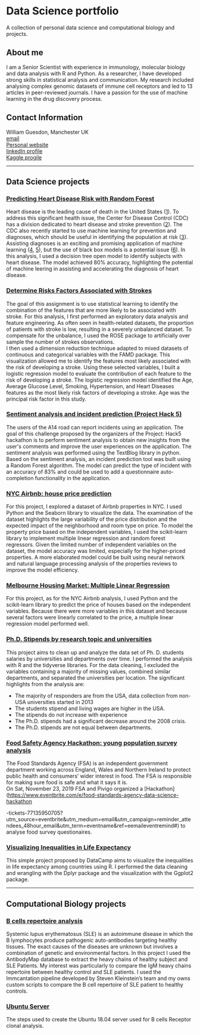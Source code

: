 # Data Science portfolio
A collection of personal data science and computational biology and projects.

## About me

I am a Senior Scientist with experience in immunology, molecular biology and data analysis with R and Python. As a researcher, I have developed strong skills in statistical analysis and communication. My research included analysing complex genomic datasets of immune cell receptors and led to 13 articles in peer-reviewed journals. I have a passion for the use of machine learning in the drug discovery process.

## Contact Information
William Guesdon, Manchester UK  
<a href="mailto:wguesdon@gmail.com">email</a>   
[Personal website](https://wguesdon.github.io//)  
[linkedIn profile](https://www.linkedin.com/in/william-guesdon/)  
[Kaggle progile](https://www.kaggle.com/wguesdon)

***
## Data Science projects

### [Predicting Heart Disease Risk with Random Forest](https://github.com/wguesdon/Data_Science_portfolio/tree/master/Data_Science_projects/Heart_disease_risk_analysis)
Heart disease is the leading cause of death in the United States ([1](https://www.cdc.gov/heartdisease/facts.htm)). To address this significant health issue, the Center for Disease Control (CDC) has a division dedicated to heart disease and stroke prevention ([2](https://www.cdc.gov/dhdsp/programs/spha/index.htm)). The CDC also recently started to use machine learning for prevention and diagnoses, which should be useful in identifying the population at risk ([3](https://www.electronicproducts.com/Programming/Software/The_CDC_uses_machine_learning_and_social_media_to_forecast_flu_outbreaks.aspx)).
Assisting diagnoses is an exciting and promising application of machine learning ([4](https://www.nature.com/articles/s41467-019-14225-8), [5](https://www.nature.com/articles/s41598-019-56889-8)), but the use of black box models is a potential issue ([6](https://www.thelancet.com/journals/lanres/article/PIIS2213-2600(18)304259/fulltext)). In this analysis, I used a decision tree open model to identify subjects with heart disease. The model achieved 80% accuracy, highlighting the potential of machine leering in assisting and accelerating the diagnosis of heart disease.

### [Determine Risks Factors Associated with Strokes](https://github.com/wguesdon/Data_Science_portfolio/tree/master/Data_Science_projects/Determine_Risks_Factors_Associated_with_Strokes)
The goal of this assignment is to use statistical learning to identify the combination of the features that are more likely to be associated with stroke. For this analysis, I first performed an exploratory data analysis and feature engineering. As often seen in health-related datasets, the proportion of patients with stroke is low, resulting in a severely unbalanced dataset. To compensate for the unbalance, I used the ROSE package to artificially over sample the number of strokes observations.  
I then used a dimension reduction technique adapted to mixed datasets of continuous and categorical variables with the FAMD package. This visualization allowed me to identify the features most likely associated with the risk of developing a stroke.
Using these selected variables, I built a logistic regression model to evaluate the contribution of each feature to the risk of developing a stroke. The logistic regression model identified the Age, Average Glucose Level, Smoking, Hypertension, and Heart Diseases features as the most likely risk factors of developing a stroke. Age was the principal risk factor in this study.

### [Sentiment analysis and incident prediction (Project Hack 5)](https://github.com/wguesdon/Data_Science_portfolio/tree/master/Data_Science_projects/Sentiment_Analysis_from_A14_Observation_Report)
The users of the A14 road can report incidents using an application. The goal of this challenge proposed by the organizers of the Project: Hack5 hackathon is to perform sentiment analysis to obtain new insights from the user's comments and improve the user experiences on the application.
The sentiment analysis was performed using the TextBlog library in python. Based on the sentiment analysis, an incident prediction tool was built using a Random Forest algorithm. The model can predict the type of incident with an accuracy of 83% and could be used to add a questionnaire auto-completion functionality in the application. 

### [NYC Airbnb: house price prediction](https://github.com/wguesdon/Data_Science_portfolio/tree/master/Data_Science_projects/NYC_Airbnb)
For this project, I explored a dataset of Airbnb properties in NYC. I used Python and the Seaborn library to visualize the data. The examination of the dataset highlights the large variability of the price distribution and the expected impact of the neighborhood and room type on price. To model the property price based on the independent variables, I used the scikit-learn library to implement multiple linear regression and random forest regressors. Given the limited number of independent variables on the dataset, the model accuracy was limited, especially for the higher-priced properties. A more elaborated model could be built using neural network and natural language processing analysis of the properties reviews to improve the model efficiency.

### [Melbourne Housing Market: Multiple Linear Regression](https://github.com/wguesdon/Data_Science_portfolio/tree/master/Data_Science_projects/Melbourne_Housing_Market)
For this project, as for the NYC Airbnb analysis, I used Python and the scikit-learn library to predict the price of houses based on the independent variables. Because there were more variables in this dataset and because several factors were linearly correlated to the price, a multiple linear regression model performed well.

### [Ph.D. Stipends by research topic and universities](https://github.com/wguesdon/Data_Science_portfolio/tree/master/Data_Science_projects/PhD_Stipends_by%20research_topic_and_universities)

This project aims to clean up and analyze the data set of Ph. D. students salaries by universities and departments over time.
I performed the analysis with  R and the tidyverse libraries.
For the data cleaning, I excluded the variables containing a majority of missing values, combined similar departments, and separated the universities per location.
The significant highlights from the analysis are:  

* The majority of responders are from the USA, data collection from non-USA universities started in 2013
* The students stipend and living wages are higher in the USA.
* The stipends do not increase with experience
* The Ph.D. stipends had a significant decrease around the 2008 crisis.
* The Ph.D. stipends are not equal between departments.

### [Food Safety Agency Hackathon: young population survey analysis](https://github.com/wguesdon/Data_Science_portfolio/tree/master/Data_Science_projects/FSA_Hackathon)  
The Food Standards Agency (FSA) is an independent government department working across England, Wales and Northern Ireland to protect public health and consumers’ wider interest in food. The FSA is responsible for making sure food is safe and what it says it is.  
On Sat, November 23, 2019 FSA and Pivigo organized a [Hackathon](https://www.eventbrite.com/e/food-standards-agency-data-science-hackathon

-tickets-77135950705?utm_source=eventbrite&utm_medium=email&utm_campaign=reminder_attendees_48hour_email&utm_term=eventname&ref=eemaileventremind#) to analyse food survey questionaires.  

### [Visualizing Inequalities in Life Expectancy](https://github.com/wguesdon/Data_Science_portfolio/tree/master/Data_Science_projects/Visualizing_Inequalities_in_Life_Expectancy)

This simple project proposed by DataCamp aims to visualize the inequalities in life expectancy among countries using R.
I performed the data cleaning and wrangling with the Dplyr package and the visualization with the Ggplot2 package.

***
## Computational Biology projects
### [B cells repertoire analysis](https://github.com/wguesdon/Data_Science_portfolio/tree/master/Computational_Biology_projects/B_cell_repertoire_analysis)
Systemic lupus erythematosus (SLE) is an autoimmune disease in which the B lymphocytes produce pathogenic auto-antibodies targeting healthy tissues. The exact causes of the diseases are unknown but involves a combination of genetic and environmental factors. In this project I used the AntibodyMap database to extract the heavy chains of healthy subject and SLE Patients. My interest was particularly to compare the IgM heavy chains repertoire between healthy control and SLE patients. I used the Immcantation pipeline developed by Steven Kleinstein’s team and my owns custom scripts to compare the B cell repertoire of SLE patient to healthy controls.

### [Ubuntu Server](https://github.com/wguesdon/Data_Science_portfolio/tree/master/Computational_Biology_projects/Ubuntu_Server)
The steps used to create the Ubuntu 18.04 server used for B cells Receptor clonal analysis.